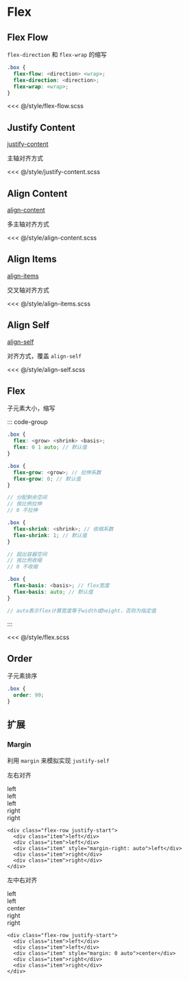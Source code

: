 # Flex

## Flex Flow

`flex-direction` 和 `flex-wrap` 的缩写

```scss
.box {
  flex-flow: <direction> <wrap>;
  flex-direction: <direction>;
  flex-wrap: <wrap>;
}
```

<<< @/style/flex-flow.scss

## Justify Content

[justify-content](https://tailwindcss.com/docs/justify-content)

主轴对齐方式

<<< @/style/justify-content.scss

## Align Content

[align-content](https://tailwindcss.com/docs/align-content)

多主轴对齐方式

<<< @/style/align-content.scss

## Align Items

[align-items](https://tailwindcss.com/docs/align-items)

交叉轴对齐方式

<<< @/style/align-items.scss

## Align Self

[align-self](https://tailwindcss.com/docs/align-self)

对齐方式，覆盖 `align-self`

<<< @/style/align-self.scss

## Flex

子元素大小，缩写

::: code-group

```scss [flex]
.box {
  flex: <grow> <shrink> <basis>;
  flex: 0 1 auto; // 默认值
}
```

```scss [grow]
.box {
  flex-grow: <grow>; // 拉伸系数
  flex-grow: 0; // 默认值
}

// 分配剩余空间
// 按比例拉伸
// 0 不拉伸
```

```scss [shrink]
.box {
  flex-shrink: <shrink>; // 收缩系数
  flex-shrink: 1; // 默认值
}

// 超出容器空间
// 按比例收缩
// 0 不收缩
```

```scss [basis]
.box {
  flex-basis: <basis>; // flex宽度
  flex-basis: auto; // 默认值
}

// auto表示flex计算宽度等于width或height，否则为指定值
```

:::

<<< @/style/flex.scss

## Order

子元素排序

```scss
.box {
  order: 99;
}
```

## 扩展

### Margin

利用 `margin` 来模拟实现 `justify-self`

左右对齐

<div class="w-full flex space-x-2 text-xs text-white">
  <div class="p-4 bg-blue-500 rounded">left</div>
  <div class="p-4 bg-blue-500 rounded">left</div>
  <div class="p-4 bg-blue-500 rounded" style="margin-right: auto">left</div>
  <div class="p-4 bg-blue-500 rounded">right</div>
  <div class="p-4 bg-blue-500 rounded">right</div>
</div>

```html{4}
<div class="flex-row justify-start">
  <div class="item">left</div>
  <div class="item">left</div>
  <div class="item" style="margin-right: auto">left</div>
  <div class="item">right</div>
  <div class="item">right</div>
</div>
```

左中右对齐

<div class="w-full flex justify-start  space-x-2 text-xs text-white">
  <div class="p-4 bg-blue-500 rounded">left</div>
  <div class="p-4 bg-blue-500 rounded">left</div>
  <div class="p-4 bg-blue-500 rounded" style="margin: 0 auto">center</div>
  <div class="p-4 bg-blue-500 rounded">right</div>
  <div class="p-4 bg-blue-500 rounded">right</div>
</div>

```html{4}
<div class="flex-row justify-start">
  <div class="item">left</div>
  <div class="item">left</div>
  <div class="item" style="margin: 0 auto">center</div>
  <div class="item">right</div>
  <div class="item">right</div>
</div>
```
